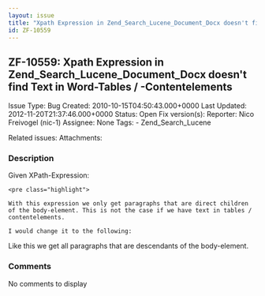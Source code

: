 ```yaml
---
layout: issue
title: "Xpath Expression in Zend_Search_Lucene_Document_Docx doesn't find Text in Word-Tables / -Contentelements"
id: ZF-10559
---
```


ZF-10559: Xpath Expression in Zend\_Search\_Lucene\_Document\_Docx doesn't find Text in Word-Tables / -Contentelements
----------------------------------------------------------------------------------------------------------------------

 Issue Type: Bug Created: 2010-10-15T04:50:43.000+0000 Last Updated: 2012-11-20T21:37:46.000+0000 Status: Open Fix version(s): 
 Reporter:  Nico Freivogel (nic-1)  Assignee:  None  Tags: - Zend\_Search\_Lucene
 
 Related issues: 
 Attachments: 
### Description

Given XPath-Expression:

 
    <pre class="highlight">
    
    With this expression we only get paragraphs that are direct children of the body-element. This is not the case if we have text in tables / contentelements.
    
    I would change it to the following:


Like this we get all paragraphs that are descendants of the body-element.

 

 

### Comments

No comments to display